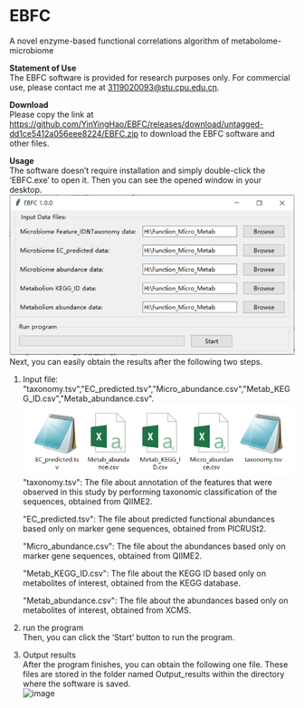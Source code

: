 # EBFC
A novel enzyme-based functional correlations algorithm of metabolome-microbiome  
  
**Statement of Use**  
The EBFC software is provided for research purposes only. For commercial use, please contact me at 3119020093@stu.cpu.edu.cn.  
  
**Download**  
Please copy the link at https://github.com/YinYingHao/EBFC/releases/download/untagged-dd1ce5412a056eee8224/EBFC.zip to download the EBFC software and other files.   
  
**Usage**  
The software doesn’t require installation and simply double-click the ‘EBFC.exe’ to open it. Then you can see the opened window in your desktop.  
![image](https://github.com/YinYingHao/EBFC/blob/main/images/Figure1.PNG)  
Next, you can easily obtain the results after the following two steps.  
1. Input file: "taxonomy.tsv","EC_predicted.tsv","Micro_abundance.csv","Metab_KEGG_ID.csv","Metab_abundance.csv".
![image](https://github.com/YinYingHao/EBFC/blob/main/images/Figure2.PNG)  
    "taxonomy.tsv": The file about annotation of the features that were observed in this study by performing taxonomic classification of the sequences, obtained from QIIME2.
  
    "EC_predicted.tsv": The file about predicted functional abundances based only on marker gene sequences, obtained from PICRUSt2.
  
    "Micro_abundance.csv": The file about the abundances based only on marker gene sequences, obtained from QIIME2.  
  
    "Metab_KEGG_ID.csv": The file about the KEGG ID based only on metabolites of interest, obtained from the KEGG database.  
  
    "Metab_abundance.csv": The file about the abundances based only on metabolites of interest, obtained from XCMS.  
  
2. run the program  
Then, you can click the ‘Start’ button to run the program.

3. Output results  
After the program finishes, you can obtain the following one file. These files are stored in the folder named Output_results within the directory where the software is saved.  
![image](https://github.com/EightForest/EBFC/blob/main/images/Figure3.PNG)
